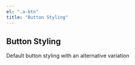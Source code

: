 ```yaml
---
el: ".a-btn"
title: "Button Styling"
---
```

## Button Styling

Default button styling with an alternative variation
